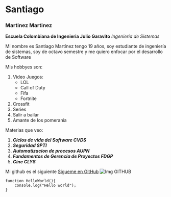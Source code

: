 # Santiago 
### Martinez Martinez
**Escuela Colombiana de Ingenieria Julio Garavito** *Ingenieria de Sistemas*

Mi nombre es Santiago Martínez tengo 19 años, soy estudiante de ingeniería de sistemas, soy de octavo semestre y me quiero enfocar por el desarrollo de Software

Mis hobbyes son:
 1. Video Juegos:
    - LOL
    - Call of Duty
    - Fifa
    - Fortnite
 2. Crossfit 
 3. Series
 4. Salir a bailar
 5. Amante de los pomerania

Materias que veo:
 1. ***Ciclos de vida del Software CVDS***
 2. ***Seguridad SPTI***
 3. ***Automatizacion de procesos AUPN***
 4. ***Fundamentos de Gerencia de Proyectos FDGP***
 5. ***Cine CLYS***

Mi github es el siguiente 
[Sigueme en GitHub](https://github.com/SoyTiyi)
![Img GITHUB](https://www.trecebits.com/wp-content/uploads/2019/11/GITHUB.jpg)

~~~
function HelloWorld(){
	console.log("Hello world");
}

~~~
